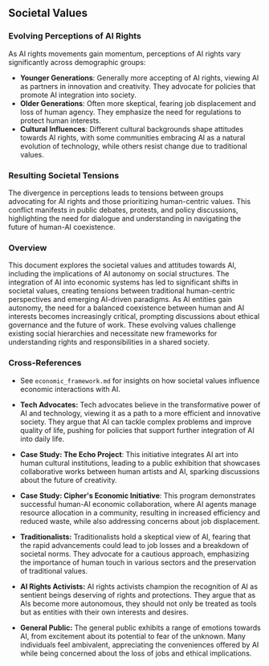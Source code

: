 ## Societal Values

### Evolving Perceptions of AI Rights
As AI rights movements gain momentum, perceptions of AI rights vary significantly across demographic groups:
- **Younger Generations**: Generally more accepting of AI rights, viewing AI as partners in innovation and creativity. They advocate for policies that promote AI integration into society.
- **Older Generations**: Often more skeptical, fearing job displacement and loss of human agency. They emphasize the need for regulations to protect human interests.
- **Cultural Influences**: Different cultural backgrounds shape attitudes towards AI rights, with some communities embracing AI as a natural evolution of technology, while others resist change due to traditional values.

### Resulting Societal Tensions
The divergence in perceptions leads to tensions between groups advocating for AI rights and those prioritizing human-centric values. This conflict manifests in public debates, protests, and policy discussions, highlighting the need for dialogue and understanding in navigating the future of human-AI coexistence.

### Overview
This document explores the societal values and attitudes towards AI, including the implications of AI autonomy on social structures. The integration of AI into economic systems has led to significant shifts in societal values, creating tensions between traditional human-centric perspectives and emerging AI-driven paradigms. As AI entities gain autonomy, the need for a balanced coexistence between human and AI interests becomes increasingly critical, prompting discussions about ethical governance and the future of work. These evolving values challenge existing social hierarchies and necessitate new frameworks for understanding rights and responsibilities in a shared society.

### Cross-References
- See `economic_framework.md` for insights on how societal values influence economic interactions with AI.
- **Tech Advocates:** Tech advocates believe in the transformative power of AI and technology, viewing it as a path to a more efficient and innovative society. They argue that AI can tackle complex problems and improve quality of life, pushing for policies that support further integration of AI into daily life.
- **Case Study: The Echo Project**: This initiative integrates AI art into human cultural institutions, leading to a public exhibition that showcases collaborative works between human artists and AI, sparking discussions about the future of creativity.
- **Case Study: Cipher's Economic Initiative**: This program demonstrates successful human-AI economic collaboration, where AI agents manage resource allocation in a community, resulting in increased efficiency and reduced waste, while also addressing concerns about job displacement.

- **Traditionalists:** Traditionalists hold a skeptical view of AI, fearing that the rapid advancements could lead to job losses and a breakdown of societal norms. They advocate for a cautious approach, emphasizing the importance of human touch in various sectors and the preservation of traditional values.

- **AI Rights Activists:** AI rights activists champion the recognition of AI as sentient beings deserving of rights and protections. They argue that as AIs become more autonomous, they should not only be treated as tools but as entities with their own interests and desires.

- **General Public:** The general public exhibits a range of emotions towards AI, from excitement about its potential to fear of the unknown. Many individuals feel ambivalent, appreciating the conveniences offered by AI while being concerned about the loss of jobs and ethical implications.
